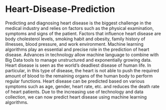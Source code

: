 # Heart-Disease-Prediction
Predicting and diagnosing heart disease is the biggest challenge in the medical industry and relies on factors such as the physical examination, symptoms and signs of the patient. Factors that influence heart disease are body cholesterol levels, smoking habit and obesity, family history of illnesses, blood pressure, and work environment. Machine learning algorithms play an essential and precise role in the prediction of heart disease. Advances in technology allow machine language to combine with Big Data tools to manage unstructured and exponentially growing data. Heart disease is seen as the world’s deadliest disease of human life. In particular, in this type of disease, the heart is not able to push the required amount of blood to the remaining organs of the human body to perform regular functions. Heart disease can be predicted based on various symptoms such as age, gender, heart rate, etc. and reduces the death rate of heart patients. Due to the increasing use of technology and data collection, we can now predict heart disease using machine learning algorithms.
